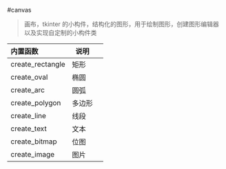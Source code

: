 #canvas

> 画布，tkinter 的小构件，结构化的图形，用于绘制图形，创建图形编辑器以及实现自定制的小构件类



| 内置函数 | 说明 |      |
| :--------------- | ---- | ---- |
| create_rectangle | 矩形 |      |
| create_oval | 椭圆 |      |
| create_arc | 圆弧 |      |
| create_polygon | 多边形 | |
| create_line | 线段 | |
| create_text | 文本 | |
| create_bitmap | 位图 | |
| create_image | 图片 | |

